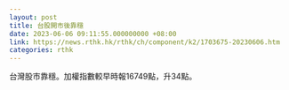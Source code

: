 ```yaml
---
layout: post
title: 台股開市後靠穩
date: 2023-06-06 09:11:55.000000000 +08:00
link: https://news.rthk.hk/rthk/ch/component/k2/1703675-20230606.htm
categories: rthk
---
```


台灣股市靠穩。加權指數較早時報16749點，升34點。
